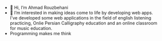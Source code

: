 - 👋 Hi, I’m Ahmad Rouzbehani
- 👀 I’m interested in making ideas come to life by developing web apps. I've developed some web applications in the field of english listening practicing, Onlie Persian Calligraphy education and an online classroom for music education.
- Programming makes me think
<!---
arouzbehani/arouzbehani is a ✨ special ✨ repository because its `README.md` (this file) appears on your GitHub profile.
You can click the Preview link to take a look at your changes.
--->
